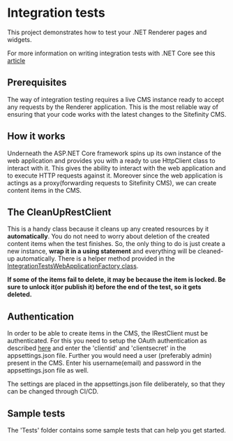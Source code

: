 # Integration tests

This project demonstrates how to test your .NET Renderer pages and widgets.

For more information on writing integration tests with .NET Core see this [article](https://learn.microsoft.com/en-us/aspnet/core/test/integration-tests)

## Prerequisites
The way of integration testing requires a live CMS instance ready to accept any requests by the Renderer application. This is the most reliable way of ensuring that your code works with the latest changes to the Sitefinity CMS.

## How it works
Underneath the ASP.NET Core framework spins up its own instance of the web application and provides you with a ready to use HttpClient class to interact with it. This gives the ability to interact with the web application and to execute HTTP requests against it. Moreover since the web application is actings as a proxy(forwarding requests to Sitefinity CMS), we can create content items in the CMS.

## The CleanUpRestClient
This is a handy class because it cleans up any created resources by it **automatically**. You do not need to worry about deletion of the created content items when the test finishes. So, the only thing to do is just create a new instance, **wrap it in a using statement** and everything will be cleaned-up automatically. There is a helper method provided in the [IntegrationTestsWebApplicationFactory class](./integrationtests/Framework/IntegrationTestsWebApplicationFactory.cs).

**If some of the items fail to delete, it may be because the item is locked. Be sure to unlock it(or publish it) before the end of the test, so it gets deleted.**

## Authentication

In order to be able to create items in the CMS, the IRestClient must be authenticated. For this you need to setup the OAuth authentication as described [here](https://www.progress.com/documentation/sitefinity-cms/configure-oauth2) and enter the 'clientid' and 'clientsecret' in the appsettings.json file. Further you would need a user (preferably admin) present in the CMS. Enter his username(email) and password in the appsettings.json file as well.

The settings are placed in the appsettings.json file deliberately, so that they can be changed through CI/CD.

## Sample tests
The 'Tests' folder contains some sample tests that can help you get started.